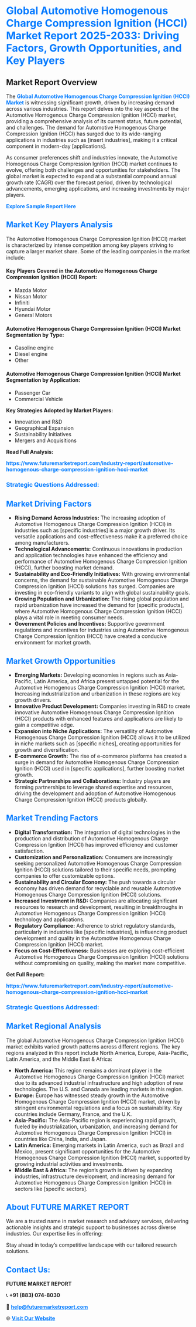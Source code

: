 <h1 style="color: #007BFF;">Global Automotive Homogenous Charge Compression Ignition (HCCI) Market Report 2025-2033: Driving Factors, Growth Opportunities, and Key Players</h1>

<section id="overview">
<h2>Market Report Overview</h2>
<p>The <a href="https://www.futuremarketreport.com/industry-report/automotive-homogenous-charge-compression-ignition-hcci-market" style="color: #007BFF; text-decoration: none;"><strong>Global Automotive Homogenous Charge Compression Ignition (HCCI) Market</strong></a> is witnessing significant growth, driven by increasing demand across various industries. This report delves into the key aspects of the Automotive Homogenous Charge Compression Ignition (HCCI) market, providing a comprehensive analysis of its current status, future potential, and challenges. The demand for Automotive Homogenous Charge Compression Ignition (HCCI) has surged due to its wide-ranging applications in industries such as [insert industries], making it a critical component in modern-day [applications].</p>
<p>As consumer preferences shift and industries innovate, the Automotive Homogenous Charge Compression Ignition (HCCI) market continues to evolve, offering both challenges and opportunities for stakeholders. The global market is expected to expand at a substantial compound annual growth rate (CAGR) over the forecast period, driven by technological advancements, emerging applications, and increasing investments by major players.</p>
</section>

<section id="overview">
<p><a href="https://www.futuremarketreport.com/request-sample/reportId=48257" style="color: #007BFF; text-decoration: none;"><strong>Explore Sample Report Here</strong></a></p>
</section>

<section id="key-players">
<h2 style="color: #007BFF;">Market Key Players Analysis</h2>
<p>The Automotive Homogenous Charge Compression Ignition (HCCI) market is characterized by intense competition among key players striving to capture a larger market share. Some of the leading companies in the market include:</p>
<h4>Key Players Covered in the Automotive Homogenous Charge Compression Ignition (HCCI) Report:</h4>
<ul><li>Mazda Motor</li><li>Nissan Motor</li><li>Infiniti</li><li>Hyundai Motor</li><li>General Motors</li></ul>
<h4>Automotive Homogenous Charge Compression Ignition (HCCI) Market Segmentation by Type:</h4>
<ul><li>Gasoline engine</li><li>Diesel engine</li><li>Other</li></ul>

<h4>Automotive Homogenous Charge Compression Ignition (HCCI) Market Segmentation by Application:</h4>
<ul><li>Passenger Car</li><li>Commercial Vehicle</li></ul>
<p><strong>Key Strategies Adopted by Market Players:</strong></p>
<ul>
<li>Innovation and R&D</li>
<li>Geographical Expansion</li>
<li>Sustainability Initiatives</li>
<li>Mergers and Acquisitions</li>
</ul>
</section>

<section>
<p><strong>Read Full Analysis: </strong></p><a href="https://www.futuremarketreport.com/industry-report/automotive-homogenous-charge-compression-ignition-hcci-market" style="color: #007BFF; text-decoration: none;"><strong>https://www.futuremarketreport.com/industry-report/automotive-homogenous-charge-compression-ignition-hcci-market</strong></a>
<h3 style="color: #007BFF;">Strategic Questions Addressed:</h3>
</section>

<section id="driving-factors">
<h2 style="color: #007BFF;">Market Driving Factors</h2>
<ul>
<li><strong>Rising Demand Across Industries:</strong> The increasing adoption of Automotive Homogenous Charge Compression Ignition (HCCI) in industries such as [specific industries] is a major growth driver. Its versatile applications and cost-effectiveness make it a preferred choice among manufacturers.</li>
<li><strong>Technological Advancements:</strong> Continuous innovations in production and application technologies have enhanced the efficiency and performance of Automotive Homogenous Charge Compression Ignition (HCCI), further boosting market demand.</li>
<li><strong>Sustainability and Eco-Friendly Initiatives:</strong> With growing environmental concerns, the demand for sustainable Automotive Homogenous Charge Compression Ignition (HCCI) solutions has surged. Companies are investing in eco-friendly variants to align with global sustainability goals.</li>
<li><strong>Growing Population and Urbanization:</strong> The rising global population and rapid urbanization have increased the demand for [specific products], where Automotive Homogenous Charge Compression Ignition (HCCI) plays a vital role in meeting consumer needs.</li>
<li><strong>Government Policies and Incentives:</strong> Supportive government regulations and incentives for industries using Automotive Homogenous Charge Compression Ignition (HCCI) have created a conducive environment for market growth.</li>
</ul>
</section>

<section id="growth-opportunities">
<h2 style="color: #007BFF;">Market Growth Opportunities</h2>
<ul>
<li><strong>Emerging Markets:</strong> Developing economies in regions such as Asia-Pacific, Latin America, and Africa present untapped potential for the Automotive Homogenous Charge Compression Ignition (HCCI) market. Increasing industrialization and urbanization in these regions are key growth drivers.</li>
<li><strong>Innovative Product Development:</strong> Companies investing in R&D to create innovative Automotive Homogenous Charge Compression Ignition (HCCI) products with enhanced features and applications are likely to gain a competitive edge.</li>
<li><strong>Expansion into Niche Applications:</strong> The versatility of Automotive Homogenous Charge Compression Ignition (HCCI) allows it to be utilized in niche markets such as [specific niches], creating opportunities for growth and diversification.</li>
<li><strong>E-commerce Growth:</strong> The rise of e-commerce platforms has created a surge in demand for Automotive Homogenous Charge Compression Ignition (HCCI) used in [specific applications], further boosting market growth.</li>
<li><strong>Strategic Partnerships and Collaborations:</strong> Industry players are forming partnerships to leverage shared expertise and resources, driving the development and adoption of Automotive Homogenous Charge Compression Ignition (HCCI) products globally.</li>
</ul>
</section>

<section id="trending-factors">
<h2 style="color: #007BFF;">Market Trending Factors</h2>
<ul>
<li><strong>Digital Transformation:</strong> The integration of digital technologies in the production and distribution of Automotive Homogenous Charge Compression Ignition (HCCI) has improved efficiency and customer satisfaction.</li>
<li><strong>Customization and Personalization:</strong> Consumers are increasingly seeking personalized Automotive Homogenous Charge Compression Ignition (HCCI) solutions tailored to their specific needs, prompting companies to offer customizable options.</li>
<li><strong>Sustainability and Circular Economy:</strong> The push towards a circular economy has driven demand for recyclable and reusable Automotive Homogenous Charge Compression Ignition (HCCI) solutions.</li>
<li><strong>Increased Investment in R&D:</strong> Companies are allocating significant resources to research and development, resulting in breakthroughs in Automotive Homogenous Charge Compression Ignition (HCCI) technology and applications.</li>
<li><strong>Regulatory Compliance:</strong> Adherence to strict regulatory standards, particularly in industries like [specific industries], is influencing product development and quality in the Automotive Homogenous Charge Compression Ignition (HCCI) market.</li>
<li><strong>Focus on Cost-Effectiveness:</strong> Businesses are exploring cost-efficient Automotive Homogenous Charge Compression Ignition (HCCI) solutions without compromising on quality, making the market more competitive.</li>
</ul>
</section>

<section>
<p><strong>Get Full Report: </strong></p><a href="https://www.futuremarketreport.com/industry-report/automotive-homogenous-charge-compression-ignition-hcci-market" style="color: #007BFF; text-decoration: none;"><strong>https://www.futuremarketreport.com/industry-report/automotive-homogenous-charge-compression-ignition-hcci-market</strong></a>
<h3 style="color: #007BFF;">Strategic Questions Addressed:</h3>
</section>


<section id="regional-analysis">
<h2 style="color: #007BFF;">Market Regional Analysis</h2>
<p>The global Automotive Homogenous Charge Compression Ignition (HCCI) market exhibits varied growth patterns across different regions. The key regions analyzed in this report include North America, Europe, Asia-Pacific, Latin America, and the Middle East & Africa:</p>
<ul>
<li><strong>North America:</strong> This region remains a dominant player in the Automotive Homogenous Charge Compression Ignition (HCCI) market due to its advanced industrial infrastructure and high adoption of new technologies. The U.S. and Canada are leading markets in this region.</li>
<li><strong>Europe:</strong> Europe has witnessed steady growth in the Automotive Homogenous Charge Compression Ignition (HCCI) market, driven by stringent environmental regulations and a focus on sustainability. Key countries include Germany, France, and the U.K.</li>
<li><strong>Asia-Pacific:</strong> The Asia-Pacific region is experiencing rapid growth, fueled by industrialization, urbanization, and increasing demand for Automotive Homogenous Charge Compression Ignition (HCCI) in countries like China, India, and Japan.</li>
<li><strong>Latin America:</strong> Emerging markets in Latin America, such as Brazil and Mexico, present significant opportunities for the Automotive Homogenous Charge Compression Ignition (HCCI) market, supported by growing industrial activities and investments.</li>
<li><strong>Middle East & Africa:</strong> The region’s growth is driven by expanding industries, infrastructure development, and increasing demand for Automotive Homogenous Charge Compression Ignition (HCCI) in sectors like [specific sectors].</li>
</ul>
</section>

<footer>
<h2 style="color: #007BFF;">About FUTURE MARKET REPORT</h2>
<p>We are a trusted name in market research and advisory services, delivering actionable insights and strategic support to businesses across diverse industries. Our expertise lies in offering:</p>

<p>Stay ahead in today’s competitive landscape with our tailored research solutions.</p>

<h2 style="color: #007BFF;">Contact Us:</h2>
<p><strong>FUTURE MARKET REPORT</strong></p>
<p>📞 <strong>+91 (883) 074-8030</strong></p>
<p>📧 <strong><a href="mailto:help@futuremarketreport.com" style="color: #007BFF;">help@futuremarketreport.com</a></strong></p>
<p>🌐 <strong><a href="https://www.futuremarketreport.com/" style="color: #007BFF;">Visit Our Website</a></strong></p>
</footer>